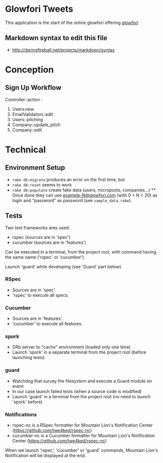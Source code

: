 # Glowfori Tweets

This application is the start of the online glowfori offering
[*glowfori*](http://www.glowfori.com/)


## Markdown syntax to edit this file

* http://daringfireball.net/projects/markdown/syntax



# Conception

## Sign Up Workflow

Controller::action :

1. Users:new
1. EmailValidation::edit
1. Users::pitching
1. Company::update_pitch
1. Company::edit


# Technical


## Environment Setup

* `rake db:migrate` produces an error on the first time, but
* `rake db:reset` seems to work
* `rake db:populate` create fake data (users, microposts, companies...)
** Once done they can use example-N@glowfori.com (with 0 < N < 20) as login and "password" as password (see `sample_data.rake`).


## Tests

Two test frameworks ares used.

* rspec (sources are in 'spec')
* cucumber (sources are in 'features')

Can be executed in a terminal, from the project root, with command having the same name ('rspec' or 'cucumber').

Launch 'guard' while developing (see 'Guard' part below).


### RSpec

* Sources are in 'spec'.
* 'rspec' to execute all specs.


### Cucumber

* Sources are in 'features'.
* 'cucumber' to execute all features.


### spork

* DRb server to "cache" environment (loaded only one time)
* Launch 'spork' in a separate terminal from the project root (before launching tests)


### guard

* Watchdog that survey the filesystem and execute a Guard module on event
* In our case launch failed tests (when a source code is modified)
* Launch 'guard' in a terminal from the project root (no need to launch 'spork' before)


### Notifications

* rspec-nc is a RSpec formatter for Mountain Lion's Notification Center (https://github.com/twe4ked/rspec-nc)
* cucumber-nc is a Cucumber formatter for Mountain Lion's Notification Center (https://github.com/twe4ked/rspec-nc)

When we launch 'rspec', 'cucumber' or 'guard' commands, Mountain Lion's Notification will be displayed at the end.
